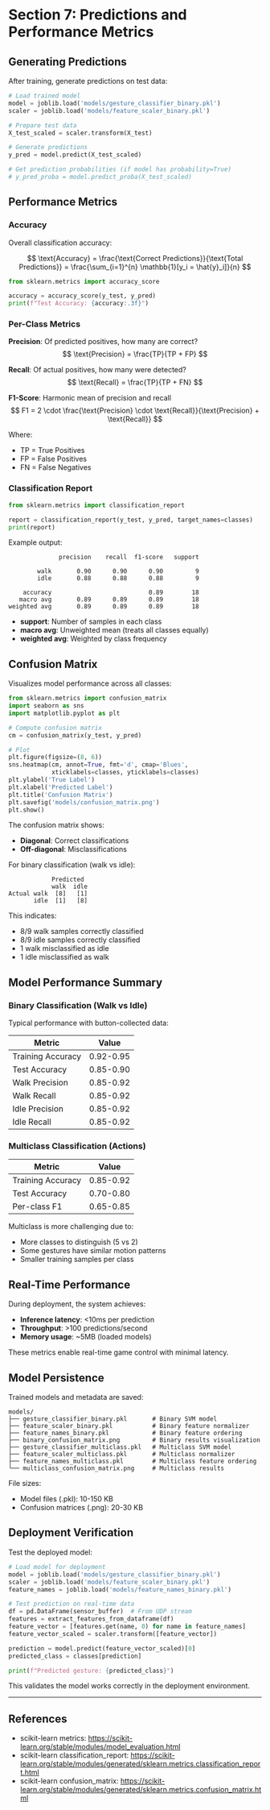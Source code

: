 # Section 7: Predictions and Performance Metrics

## Generating Predictions

After training, generate predictions on test data:

```python
# Load trained model
model = joblib.load('models/gesture_classifier_binary.pkl')
scaler = joblib.load('models/feature_scaler_binary.pkl')

# Prepare test data
X_test_scaled = scaler.transform(X_test)

# Generate predictions
y_pred = model.predict(X_test_scaled)

# Get prediction probabilities (if model has probability=True)
# y_pred_proba = model.predict_proba(X_test_scaled)
```

## Performance Metrics

### Accuracy

Overall classification accuracy:

$$
\text{Accuracy} = \frac{\text{Correct Predictions}}{\text{Total Predictions}} = \frac{\sum_{i=1}^{n} \mathbb{1}[y_i = \hat{y}_i]}{n}
$$

```python
from sklearn.metrics import accuracy_score

accuracy = accuracy_score(y_test, y_pred)
print(f"Test Accuracy: {accuracy:.3f}")
```

### Per-Class Metrics

**Precision**: Of predicted positives, how many are correct?
$$
\text{Precision} = \frac{TP}{TP + FP}
$$

**Recall**: Of actual positives, how many were detected?
$$
\text{Recall} = \frac{TP}{TP + FN}
$$

**F1-Score**: Harmonic mean of precision and recall
$$
F1 = 2 \cdot \frac{\text{Precision} \cdot \text{Recall}}{\text{Precision} + \text{Recall}}
$$

Where:
- TP = True Positives
- FP = False Positives
- FN = False Negatives

### Classification Report

```python
from sklearn.metrics import classification_report

report = classification_report(y_test, y_pred, target_names=classes)
print(report)
```

Example output:

```
              precision    recall  f1-score   support

        walk       0.90      0.90      0.90         9
        idle       0.88      0.88      0.88         9

    accuracy                           0.89        18
   macro avg       0.89      0.89      0.89        18
weighted avg       0.89      0.89      0.89        18
```

- **support**: Number of samples in each class
- **macro avg**: Unweighted mean (treats all classes equally)
- **weighted avg**: Weighted by class frequency

## Confusion Matrix

Visualizes model performance across all classes:

```python
from sklearn.metrics import confusion_matrix
import seaborn as sns
import matplotlib.pyplot as plt

# Compute confusion matrix
cm = confusion_matrix(y_test, y_pred)

# Plot
plt.figure(figsize=(8, 6))
sns.heatmap(cm, annot=True, fmt='d', cmap='Blues',
            xticklabels=classes, yticklabels=classes)
plt.ylabel('True Label')
plt.xlabel('Predicted Label')
plt.title('Confusion Matrix')
plt.savefig('models/confusion_matrix.png')
plt.show()
```

The confusion matrix shows:
- **Diagonal**: Correct classifications
- **Off-diagonal**: Misclassifications

For binary classification (walk vs idle):
```
            Predicted
            walk  idle
Actual walk  [8]   [1]
       idle  [1]   [8]
```

This indicates:
- 8/9 walk samples correctly classified
- 8/9 idle samples correctly classified
- 1 walk misclassified as idle
- 1 idle misclassified as walk

## Model Performance Summary

### Binary Classification (Walk vs Idle)

Typical performance with button-collected data:

| Metric | Value |
|--------|-------|
| Training Accuracy | 0.92-0.95 |
| Test Accuracy | 0.85-0.90 |
| Walk Precision | 0.85-0.92 |
| Walk Recall | 0.85-0.92 |
| Idle Precision | 0.85-0.92 |
| Idle Recall | 0.85-0.92 |

### Multiclass Classification (Actions)

| Metric | Value |
|--------|-------|
| Training Accuracy | 0.85-0.92 |
| Test Accuracy | 0.70-0.80 |
| Per-class F1 | 0.65-0.85 |

Multiclass is more challenging due to:
- More classes to distinguish (5 vs 2)
- Some gestures have similar motion patterns
- Smaller training samples per class

## Real-Time Performance

During deployment, the system achieves:

- **Inference latency**: <10ms per prediction
- **Throughput**: >100 predictions/second
- **Memory usage**: ~5MB (loaded models)

These metrics enable real-time game control with minimal latency.

## Model Persistence

Trained models and metadata are saved:

```
models/
├── gesture_classifier_binary.pkl       # Binary SVM model
├── feature_scaler_binary.pkl           # Binary feature normalizer
├── feature_names_binary.pkl            # Binary feature ordering
├── binary_confusion_matrix.png         # Binary results visualization
├── gesture_classifier_multiclass.pkl   # Multiclass SVM model
├── feature_scaler_multiclass.pkl       # Multiclass normalizer
├── feature_names_multiclass.pkl        # Multiclass feature ordering
└── multiclass_confusion_matrix.png     # Multiclass results
```

File sizes:
- Model files (.pkl): 10-150 KB
- Confusion matrices (.png): 20-30 KB

## Deployment Verification

Test the deployed model:

```python
# Load model for deployment
model = joblib.load('models/gesture_classifier_binary.pkl')
scaler = joblib.load('models/feature_scaler_binary.pkl')
feature_names = joblib.load('models/feature_names_binary.pkl')

# Test prediction on real-time data
df = pd.DataFrame(sensor_buffer)  # From UDP stream
features = extract_features_from_dataframe(df)
feature_vector = [features.get(name, 0) for name in feature_names]
feature_vector_scaled = scaler.transform([feature_vector])

prediction = model.predict(feature_vector_scaled)[0]
predicted_class = classes[prediction]

print(f"Predicted gesture: {predicted_class}")
```

This validates the model works correctly in the deployment environment.

---

## References

- scikit-learn metrics: https://scikit-learn.org/stable/modules/model_evaluation.html
- scikit-learn classification_report: https://scikit-learn.org/stable/modules/generated/sklearn.metrics.classification_report.html
- scikit-learn confusion_matrix: https://scikit-learn.org/stable/modules/generated/sklearn.metrics.confusion_matrix.html

